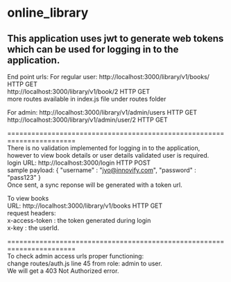 # online_library

## This application uses jwt to generate web tokens which can be used for logging in to the application.

End point urls:
For regular user:
http://localhost:3000/library/v1/books/ HTTP GET <br>
http://localhost:3000/library/v1/book/2 HTTP GET <br>
more routes available in index.js file under routes folder <br>

For admin:
http://localhost:3000/library/v1/admin/users  HTTP GET <br>
http://localhost:3000/library/v1/admin/user/2 HTTP GET <br>

======================================================================= <br>
There is no validation implemented for logging in to the application, however to view book details or user details validated user is required. <br>
login URL: http://localhost:3000/login HTTP POST <br>
sample payload:
{
"username" : "jyo@innovify.com",
"password" : "pass123"
} <br>
Once sent, a sync reponse will be generated with a token url. <br>

To view books <br>
URL: http://localhost:3000/library/v1/books HTTP GET <br>
request headers: <br>
x-access-token : the token generated during login <br>
x-key          : the userId. <br>

======================================================================= <br>
To check admin access urls proper functioning: <br>
change routes/auth.js  line 45 from role: admin to user.<br> We will get a 403 Not Authorized error. <br>





